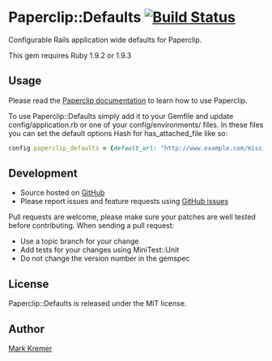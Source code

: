 Paperclip::Defaults [![Build Status](https://secure.travis-ci.org/socialreferral/paperclip-defaults.png)](http://travis-ci.org/socialreferral/paperclip-defaults)
==============
Configurable Rails application wide defaults for Paperclip.

This gem requires Ruby 1.9.2 or 1.9.3

Usage
-----
Please read the [Paperclip documentation](https://github.com/thoughtbot/paperclip) to learn how to use Paperclip.

To use Paperclip::Defaults simply add it to your Gemfile and update config/application.rb or one of your config/environments/ files. In these files you can set the default options Hash for has_attached_file like so:

``` ruby
config.paperclip_defaults = {default_url: "http://www.example.com/missing.png"}
```

Development
-----------
- Source hosted on [GitHub](https://github.com)
- Please report issues and feature requests using [GitHub issues](https://github.com/socialreferral/paperclip-defaults/issues)

Pull requests are welcome, please make sure your patches are well tested before contributing. When sending a pull request:
- Use a topic branch for your change
- Add tests for your changes using MiniTest::Unit
- Do not change the version number in the gemspec

License
-------
Paperclip::Defaults is released under the MIT license.

Author
------
[Mark Kremer](https://github.com/mkremer)
